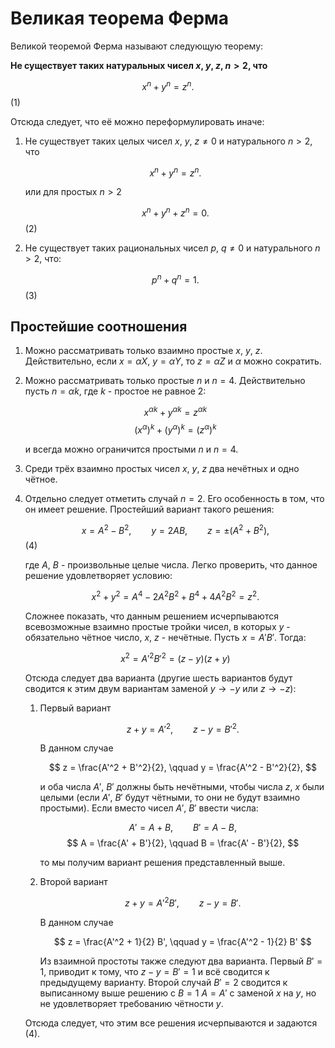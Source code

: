 # Великая теорема Ферма

Великой теоремой Ферма называют следующую теорему:

**Не существует таких натуральных чисел $x$, $y$, $z$, $n>2$, что**

$$ x^n + y^n = z^n. $$ (1)

Отсюда следует, что её можно переформулировать иначе:

1. Не существует таких целых чисел $x$, $y$, $z \ne 0$ и натурального $n>2$, что

    $$ x^n + y^n = z^n. $$

    или для простых $n > 2$

    $$ x^n + y^n + z^n = 0. $$ (2)

2. Не существует таких рациональных чисел $p$, $q \ne 0$ и натурального $n > 2$, что:

    $$ p^n + q^n = 1. $$ (3)

## Простейшие соотношения

1. Можно рассматривать только взаимно простые $x$, $y$, $z$. Действительно, если  $x = \alpha X$, $y = \alpha Y$, то $z = \alpha Z$ и $\alpha$ можно сократить.

2. Можно рассматривать только простые $n$ и $n = 4$. Действительно пусть $n = \alpha k$, где $k$ - простое не равное 2:

    $$ x^{\alpha k} + y^{\alpha k} = z^{\alpha k} $$
    $$ (x^\alpha)^k + (y^\alpha)^k = (z^\alpha)^k $$

    и всегда можно ограничится простыми $n$ и $n = 4$.

3. Среди трёх взаимно простых чисел $x$, $y$, $z$ два нечётных и одно чётное.

4. Отдельно следует отметить случай $n = 2$. Его особенность в том, что он имеет решение. Простейший вариант такого решения:

    $$ x = A^2 - B^2,\qquad y = 2 A B,\qquad z = \pm (A^2 + B^2), $$(4)

    где $A$, $B$ - произвольные целые числа. Легко проверить, что данное решение удовлетворяет условию:

    $$ x^2 + y^2 = A^4 - 2 A^2 B^2 + B^4 + 4 A^2 B^2 = z^2. $$ 

    Сложнее показать, что данным решением исчерпываются всевозможные взаимно простые тройки чисел, в которых $y$ - обязательно чётное число, $x$, $z$ - нечётные. Пусть $x = A' B'$. Тогда:

    $$ x^2 = A'^2 B'^2 = (z - y) (z + y) $$

    Отсюда следует два варианта (другие шесть вариантов будут сводится к этим двум вариантам заменой $y \to -y$ или $z \to -z$):

    1. Первый вариант
     
        $$ z + y = A'^2, \qquad z - y = B'^2.$$
    
        В данном случае 

        $$ z = \frac{A'^2 + B'^2}{2}, \qquad y = \frac{A'^2 - B'^2}{2}, $$

        и оба числа $A'$, $B'$ должны быть нечётными, чтобы числа $z$, $x$ были целыми (если $A'$, $B'$ будут чётными, то они не будут взаимно простыми). Если вместо чисел $A'$, $B'$ ввести числа:

        $$ A' = A + B, \qquad B' = A - B, $$
        $$ A = \frac{A' + B'}{2}, \qquad B = \frac{A' - B'}{2}, $$

        то мы получим вариант решения представленный выше.

    2. Второй вариант

        $$ z + y = A'^2 B', \qquad z - y = B'.$$

        В данном случае

         $$ z = \frac{A'^2 + 1}{2} B', \qquad y = \frac{A'^2 - 1}{2} B' $$

         Из взаимной простоты также следуют два варианта. Первый $B' = 1$, приводит к тому, что $z - y = B' = 1$ и всё сводится к предыдущему варианту. Второй случай $B' = 2$ сводится к выписанному выше решению с $B = 1$ $A = A'$ с заменой $x$ на $y$, но не удовлетворяет требованию чётности $y$.

    Отсюда следует, что этим все решения исчерпываются и задаются (4).